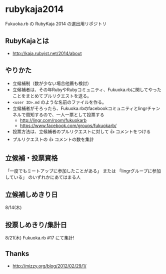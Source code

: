 rubykaja2014
============

Fukuoka.rb の RubyKaja 2014 の選出用リポジトリ

## RubyKajaとは

* http://kaja.rubyist.net/2014/about

## やりかた

* 立候補制（数が少ない場合他薦も検討）
* 立候補者は、その年RubyやRubyコミュニティ、Fukuoka.rbに関してやったことをまとめてプルリクエストを送る。
* `<user ID>.md` のような名前のファイルを作る。
* 立候補者がそろったら、Fukuoka.rbのfacebookコミュニティとlingrチャンネルで周知するので、一人一票として投票する
  * http://lingr.com/room/fukuokarb
  * https://www.facebook.com/groups/fukuokarb/
* 投票方法は、立候補者のプルリクエストに対して :+1: コメントをつける
* プルリクエストの :+1: コメントの数を集計

## 立候補・投票資格

「一度でもミートアップに参加したことがある」
または
「lingrグループに参加している」
のいずれかにあてはまる人

## 立候補しめきり日

8/14(木)

## 投票しめきり/集計日

8/21(木) Fukuoka.rb #17 にて集計!

## Thanks

* http://mizzy.org/blog/2012/02/29/1/
